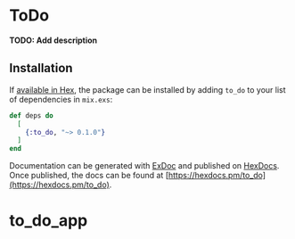 # ToDo

**TODO: Add description**

## Installation

If [available in Hex](https://hex.pm/docs/publish), the package can be installed
by adding `to_do` to your list of dependencies in `mix.exs`:

```elixir
def deps do
  [
    {:to_do, "~> 0.1.0"}
  ]
end
```

Documentation can be generated with [ExDoc](https://github.com/elixir-lang/ex_doc)
and published on [HexDocs](https://hexdocs.pm). Once published, the docs can
be found at [https://hexdocs.pm/to_do](https://hexdocs.pm/to_do).

# to_do_app
